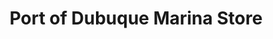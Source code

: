 ---
title: "Port of Dubuque Marina Store"
url: /dubuque/port-of-dubuque-marina-store/
shop: convenience
---